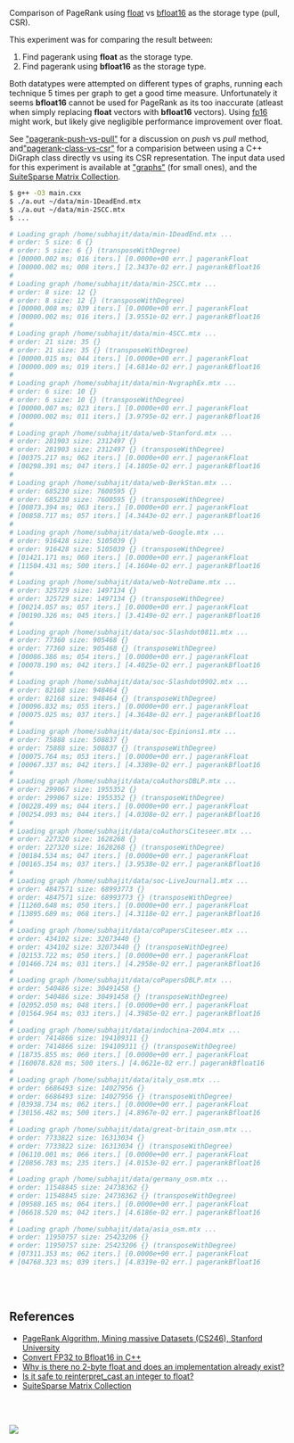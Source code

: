 Comparison of PageRank using [float] vs [bfloat16] as the storage type (pull, CSR).

This experiment was for comparing the result between:
1. Find pagerank using **float** as the storage type.
2. Find pagerank using **bfloat16** as the storage type.

Both datatypes were attempted on different types of graphs, running each
technique 5 times per graph to get a good time measure. Unfortunately it seems
**bfloat16** cannot be used for PageRank as its too inaccurate (atleast when
simply replacing **float** vectors with **bfloat16** vectors). Using [fp16]
might work, but likely give negligible performance improvement over float.

See ["pagerank-push-vs-pull"] for a discussion on *push* vs *pull* method, and["pagerank-class-vs-csr"] for a comparision between using a C++ DiGraph class
directly vs using its CSR representation. The input data used for this
experiment is available at ["graphs"] (for small ones), and the
[SuiteSparse Matrix Collection].

```bash
$ g++ -O3 main.cxx
$ ./a.out ~/data/min-1DeadEnd.mtx
$ ./a.out ~/data/min-2SCC.mtx
$ ...

# Loading graph /home/subhajit/data/min-1DeadEnd.mtx ...
# order: 5 size: 6 {}
# order: 5 size: 6 {} (transposeWithDegree)
# [00000.002 ms; 016 iters.] [0.0000e+00 err.] pagerankFloat
# [00000.002 ms; 008 iters.] [2.3437e-02 err.] pagerankBfloat16
#
# Loading graph /home/subhajit/data/min-2SCC.mtx ...
# order: 8 size: 12 {}
# order: 8 size: 12 {} (transposeWithDegree)
# [00000.008 ms; 039 iters.] [0.0000e+00 err.] pagerankFloat
# [00000.002 ms; 016 iters.] [3.9551e-02 err.] pagerankBfloat16
#
# Loading graph /home/subhajit/data/min-4SCC.mtx ...
# order: 21 size: 35 {}
# order: 21 size: 35 {} (transposeWithDegree)
# [00000.015 ms; 044 iters.] [0.0000e+00 err.] pagerankFloat
# [00000.009 ms; 019 iters.] [4.6814e-02 err.] pagerankBfloat16
#
# Loading graph /home/subhajit/data/min-NvgraphEx.mtx ...
# order: 6 size: 10 {}
# order: 6 size: 10 {} (transposeWithDegree)
# [00000.007 ms; 023 iters.] [0.0000e+00 err.] pagerankFloat
# [00000.002 ms; 011 iters.] [3.9795e-02 err.] pagerankBfloat16
#
# Loading graph /home/subhajit/data/web-Stanford.mtx ...
# order: 281903 size: 2312497 {}
# order: 281903 size: 2312497 {} (transposeWithDegree)
# [00375.217 ms; 062 iters.] [0.0000e+00 err.] pagerankFloat
# [00298.391 ms; 047 iters.] [4.1805e-02 err.] pagerankBfloat16
#
# Loading graph /home/subhajit/data/web-BerkStan.mtx ...
# order: 685230 size: 7600595 {}
# order: 685230 size: 7600595 {} (transposeWithDegree)
# [00873.394 ms; 063 iters.] [0.0000e+00 err.] pagerankFloat
# [00858.717 ms; 057 iters.] [4.3443e-02 err.] pagerankBfloat16
#
# Loading graph /home/subhajit/data/web-Google.mtx ...
# order: 916428 size: 5105039 {}
# order: 916428 size: 5105039 {} (transposeWithDegree)
# [01421.171 ms; 060 iters.] [0.0000e+00 err.] pagerankFloat
# [11504.431 ms; 500 iters.] [4.1604e-02 err.] pagerankBfloat16
#
# Loading graph /home/subhajit/data/web-NotreDame.mtx ...
# order: 325729 size: 1497134 {}
# order: 325729 size: 1497134 {} (transposeWithDegree)
# [00214.057 ms; 057 iters.] [0.0000e+00 err.] pagerankFloat
# [00190.326 ms; 045 iters.] [3.4149e-02 err.] pagerankBfloat16
#
# Loading graph /home/subhajit/data/soc-Slashdot0811.mtx ...
# order: 77360 size: 905468 {}
# order: 77360 size: 905468 {} (transposeWithDegree)
# [00086.386 ms; 054 iters.] [0.0000e+00 err.] pagerankFloat
# [00078.190 ms; 042 iters.] [4.4025e-02 err.] pagerankBfloat16
#
# Loading graph /home/subhajit/data/soc-Slashdot0902.mtx ...
# order: 82168 size: 948464 {}
# order: 82168 size: 948464 {} (transposeWithDegree)
# [00096.832 ms; 055 iters.] [0.0000e+00 err.] pagerankFloat
# [00075.025 ms; 037 iters.] [4.3648e-02 err.] pagerankBfloat16
#
# Loading graph /home/subhajit/data/soc-Epinions1.mtx ...
# order: 75888 size: 508837 {}
# order: 75888 size: 508837 {} (transposeWithDegree)
# [00075.764 ms; 053 iters.] [0.0000e+00 err.] pagerankFloat
# [00067.337 ms; 042 iters.] [4.3389e-02 err.] pagerankBfloat16
#
# Loading graph /home/subhajit/data/coAuthorsDBLP.mtx ...
# order: 299067 size: 1955352 {}
# order: 299067 size: 1955352 {} (transposeWithDegree)
# [00228.499 ms; 044 iters.] [0.0000e+00 err.] pagerankFloat
# [00254.093 ms; 044 iters.] [4.0308e-02 err.] pagerankBfloat16
#
# Loading graph /home/subhajit/data/coAuthorsCiteseer.mtx ...
# order: 227320 size: 1628268 {}
# order: 227320 size: 1628268 {} (transposeWithDegree)
# [00184.534 ms; 047 iters.] [0.0000e+00 err.] pagerankFloat
# [00165.354 ms; 037 iters.] [3.9538e-02 err.] pagerankBfloat16
#
# Loading graph /home/subhajit/data/soc-LiveJournal1.mtx ...
# order: 4847571 size: 68993773 {}
# order: 4847571 size: 68993773 {} (transposeWithDegree)
# [11260.648 ms; 050 iters.] [0.0000e+00 err.] pagerankFloat
# [13895.689 ms; 068 iters.] [4.3118e-02 err.] pagerankBfloat16
#
# Loading graph /home/subhajit/data/coPapersCiteseer.mtx ...
# order: 434102 size: 32073440 {}
# order: 434102 size: 32073440 {} (transposeWithDegree)
# [02153.722 ms; 050 iters.] [0.0000e+00 err.] pagerankFloat
# [01466.724 ms; 031 iters.] [4.2958e-02 err.] pagerankBfloat16
#
# Loading graph /home/subhajit/data/coPapersDBLP.mtx ...
# order: 540486 size: 30491458 {}
# order: 540486 size: 30491458 {} (transposeWithDegree)
# [02052.050 ms; 048 iters.] [0.0000e+00 err.] pagerankFloat
# [01564.964 ms; 033 iters.] [4.3985e-02 err.] pagerankBfloat16
#
# Loading graph /home/subhajit/data/indochina-2004.mtx ...
# order: 7414866 size: 194109311 {}
# order: 7414866 size: 194109311 {} (transposeWithDegree)
# [18735.855 ms; 060 iters.] [0.0000e+00 err.] pagerankFloat
# [160078.828 ms; 500 iters.] [4.0621e-02 err.] pagerankBfloat16
#
# Loading graph /home/subhajit/data/italy_osm.mtx ...
# order: 6686493 size: 14027956 {}
# order: 6686493 size: 14027956 {} (transposeWithDegree)
# [03938.734 ms; 062 iters.] [0.0000e+00 err.] pagerankFloat
# [30156.482 ms; 500 iters.] [4.8967e-02 err.] pagerankBfloat16
#
# Loading graph /home/subhajit/data/great-britain_osm.mtx ...
# order: 7733822 size: 16313034 {}
# order: 7733822 size: 16313034 {} (transposeWithDegree)
# [06110.001 ms; 066 iters.] [0.0000e+00 err.] pagerankFloat
# [20856.783 ms; 235 iters.] [4.0153e-02 err.] pagerankBfloat16
#
# Loading graph /home/subhajit/data/germany_osm.mtx ...
# order: 11548845 size: 24738362 {}
# order: 11548845 size: 24738362 {} (transposeWithDegree)
# [09588.165 ms; 064 iters.] [0.0000e+00 err.] pagerankFloat
# [06618.520 ms; 042 iters.] [4.6186e-02 err.] pagerankBfloat16
#
# Loading graph /home/subhajit/data/asia_osm.mtx ...
# order: 11950757 size: 25423206 {}
# order: 11950757 size: 25423206 {} (transposeWithDegree)
# [07311.353 ms; 062 iters.] [0.0000e+00 err.] pagerankFloat
# [04768.323 ms; 039 iters.] [4.8319e-02 err.] pagerankBfloat16
```

<br>
<br>


## References

- [PageRank Algorithm, Mining massive Datasets (CS246), Stanford University](http://snap.stanford.edu/class/cs246-videos-2019/lec9_190205-cs246-720.mp4)
- [Convert FP32 to Bfloat16 in C++](https://stackoverflow.com/a/64493446/1413259)
- [Why is there no 2-byte float and does an implementation already exist?](https://stackoverflow.com/a/56017304/1413259)
- [Is it safe to reinterpret_cast an integer to float?](https://stackoverflow.com/a/13982359/1413259)
- [SuiteSparse Matrix Collection]

<br>
<br>

[![](https://i.imgur.com/CwLkGUW.jpg)](https://www.youtube.com/watch?v=ikAmrXP8p64)

[float]: https://en.wikipedia.org/wiki/Single-precision_floating-point_format
[bfloat16]: https://en.wikipedia.org/wiki/Bfloat16_floating-point_format
[fp16]: https://en.wikipedia.org/wiki/Half-precision_floating-point_format
["pagerank-push-vs-pull"]: https://github.com/puzzlef/pagerank-push-vs-pull
["pagerank-class-vs-csr"]: https://github.com/puzzlef/pagerank-class-vs-csr
["graphs"]: https://github.com/puzzlef/graphs
[SuiteSparse Matrix Collection]: https://suitesparse-collection-website.herokuapp.com
